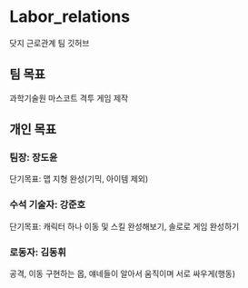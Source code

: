 # Labor_relations
닷지 근로관계 팀 깃허브

## 팀 목표
과학기술원 마스코트 격투 게임 제작

## 개인 목표
### 팀장: 장도윤
단기목표: 맵 지형 완성(기믹, 아이템 제외)
### 수석 기술자: 강준호
단기목표: 캐릭터 하나 이동 및 스킬 완성해보기, 솔로로 게임 완성하기
### 로동자: 김동휘
공격, 이동 구현하는 몹, 얘네들이 알아서 움직이며 서로 싸우게(행동)
